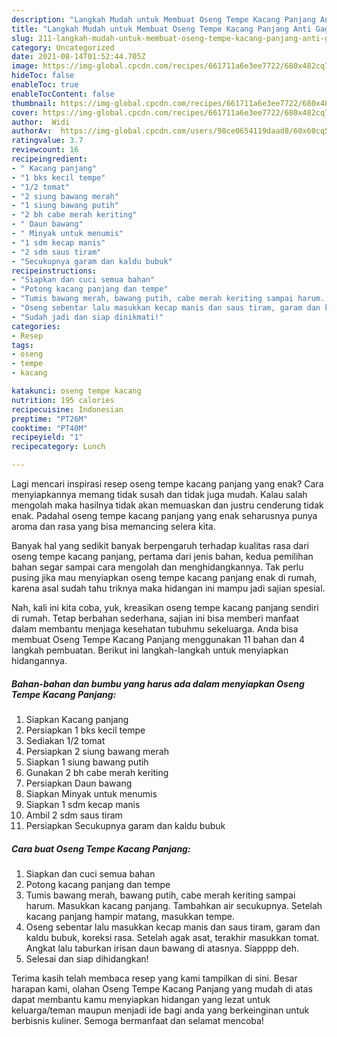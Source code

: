 ```yaml
---
description: "Langkah Mudah untuk Membuat Oseng Tempe Kacang Panjang Anti Gagal"
title: "Langkah Mudah untuk Membuat Oseng Tempe Kacang Panjang Anti Gagal"
slug: 211-langkah-mudah-untuk-membuat-oseng-tempe-kacang-panjang-anti-gagal
category: Uncategorized
date: 2021-08-14T01:52:44.705Z
image: https://img-global.cpcdn.com/recipes/661711a6e3ee7722/680x482cq70/oseng-tempe-kacang-panjang-foto-resep-utama.jpg
hideToc: false
enableToc: true
enableTocContent: false
thumbnail: https://img-global.cpcdn.com/recipes/661711a6e3ee7722/680x482cq70/oseng-tempe-kacang-panjang-foto-resep-utama.jpg
cover: https://img-global.cpcdn.com/recipes/661711a6e3ee7722/680x482cq70/oseng-tempe-kacang-panjang-foto-resep-utama.jpg
author:  Widi
authorAv:  https://img-global.cpcdn.com/users/98ce0654119daad8/60x60cq50/avatar.jpg
ratingvalue: 3.7
reviewcount: 16
recipeingredient:
- " Kacang panjang"
- "1 bks kecil tempe"
- "1/2 tomat"
- "2 siung bawang merah"
- "1 siung bawang putih"
- "2 bh cabe merah keriting"
- " Daun bawang"
- " Minyak untuk menumis"
- "1 sdm kecap manis"
- "2 sdm saus tiram"
- "Secukupnya garam dan kaldu bubuk"
recipeinstructions:
- "Siapkan dan cuci semua bahan"
- "Potong kacang panjang dan tempe"
- "Tumis bawang merah, bawang putih, cabe merah keriting sampai harum. Masukkan kacang panjang. Tambahkan air secukupnya. Setelah kacang panjang hampir matang, masukkan tempe."
- "Oseng sebentar lalu masukkan kecap manis dan saus tiram, garam dan kaldu bubuk, koreksi rasa. Setelah agak asat, terakhir masukkan tomat. Angkat lalu taburkan irisan daun bawang di atasnya. Siapppp deh."
- "Sudah jadi dan siap dinikmati!"
categories:
- Resep
tags:
- oseng
- tempe
- kacang

katakunci: oseng tempe kacang 
nutrition: 195 calories
recipecuisine: Indonesian
preptime: "PT26M"
cooktime: "PT40M"
recipeyield: "1"
recipecategory: Lunch

---
```



Lagi mencari inspirasi resep oseng tempe kacang panjang yang enak? Cara menyiapkannya memang tidak susah dan tidak juga mudah. Kalau salah mengolah maka hasilnya tidak akan memuaskan dan justru cenderung tidak enak. Padahal oseng tempe kacang panjang yang enak seharusnya punya aroma dan rasa yang bisa memancing selera kita.




Banyak hal yang sedikit banyak berpengaruh terhadap kualitas rasa dari oseng tempe kacang panjang, pertama dari jenis bahan, kedua pemilihan bahan segar sampai cara mengolah dan menghidangkannya. Tak perlu pusing jika mau menyiapkan oseng tempe kacang panjang enak di rumah, karena asal sudah tahu triknya maka hidangan ini mampu jadi sajian spesial.


Nah, kali ini kita coba, yuk, kreasikan oseng tempe kacang panjang sendiri di rumah. Tetap berbahan sederhana, sajian ini bisa memberi manfaat dalam membantu menjaga kesehatan tubuhmu sekeluarga. Anda bisa membuat Oseng Tempe Kacang Panjang menggunakan 11 bahan dan 4 langkah pembuatan. Berikut ini langkah-langkah untuk menyiapkan hidangannya.

<!--inarticleads1-->

##### Bahan-bahan dan bumbu yang harus ada dalam menyiapkan Oseng Tempe Kacang Panjang:

1. Siapkan  Kacang panjang
1. Persiapkan 1 bks kecil tempe
1. Sediakan 1/2 tomat
1. Persiapkan 2 siung bawang merah
1. Siapkan 1 siung bawang putih
1. Gunakan 2 bh cabe merah keriting
1. Persiapkan  Daun bawang
1. Siapkan  Minyak untuk menumis
1. Siapkan 1 sdm kecap manis
1. Ambil 2 sdm saus tiram
1. Persiapkan Secukupnya garam dan kaldu bubuk




<!--inarticleads2-->

##### Cara buat Oseng Tempe Kacang Panjang:

1. Siapkan dan cuci semua bahan
1. Potong kacang panjang dan tempe
1. Tumis bawang merah, bawang putih, cabe merah keriting sampai harum. Masukkan kacang panjang. Tambahkan air secukupnya. Setelah kacang panjang hampir matang, masukkan tempe.
1. Oseng sebentar lalu masukkan kecap manis dan saus tiram, garam dan kaldu bubuk, koreksi rasa. Setelah agak asat, terakhir masukkan tomat. Angkat lalu taburkan irisan daun bawang di atasnya. Siapppp deh.
1. Selesai dan siap dihidangkan!



Terima kasih telah membaca resep yang kami tampilkan di sini. Besar harapan kami, olahan Oseng Tempe Kacang Panjang yang mudah di atas dapat membantu kamu menyiapkan hidangan yang lezat untuk keluarga/teman maupun menjadi ide bagi anda yang berkeinginan untuk berbisnis kuliner. Semoga bermanfaat dan selamat mencoba!
